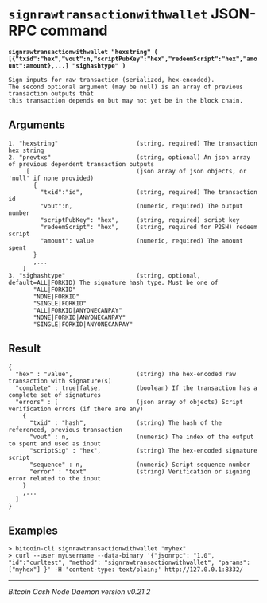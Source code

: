 `signrawtransactionwithwallet` JSON-RPC command
===============================================

**`signrawtransactionwithwallet "hexstring" ( [{"txid":"hex","vout":n,"scriptPubKey":"hex","redeemScript":"hex","amount":amount},...] "sighashtype" )`**

```
Sign inputs for raw transaction (serialized, hex-encoded).
The second optional argument (may be null) is an array of previous transaction outputs that
this transaction depends on but may not yet be in the block chain.
```

Arguments
---------

```
1. "hexstring"                      (string, required) The transaction hex string
2. "prevtxs"                        (string, optional) An json array of previous dependent transaction outputs
     [                              (json array of json objects, or 'null' if none provided)
       {
         "txid":"id",               (string, required) The transaction id
         "vout":n,                  (numeric, required) The output number
         "scriptPubKey": "hex",     (string, required) script key
         "redeemScript": "hex",     (string, required for P2SH) redeem script
         "amount": value            (numeric, required) The amount spent
       }
       ,...
    ]
3. "sighashtype"                    (string, optional, default=ALL|FORKID) The signature hash type. Must be one of
       "ALL|FORKID"
       "NONE|FORKID"
       "SINGLE|FORKID"
       "ALL|FORKID|ANYONECANPAY"
       "NONE|FORKID|ANYONECANPAY"
       "SINGLE|FORKID|ANYONECANPAY"
```

Result
------

```
{
  "hex" : "value",                  (string) The hex-encoded raw transaction with signature(s)
  "complete" : true|false,          (boolean) If the transaction has a complete set of signatures
  "errors" : [                      (json array of objects) Script verification errors (if there are any)
    {
      "txid" : "hash",              (string) The hash of the referenced, previous transaction
      "vout" : n,                   (numeric) The index of the output to spent and used as input
      "scriptSig" : "hex",          (string) The hex-encoded signature script
      "sequence" : n,               (numeric) Script sequence number
      "error" : "text"              (string) Verification or signing error related to the input
    }
    ,...
  ]
}
```

Examples
--------

```
> bitcoin-cli signrawtransactionwithwallet "myhex"
> curl --user myusername --data-binary '{"jsonrpc": "1.0", "id":"curltest", "method": "signrawtransactionwithwallet", "params": ["myhex"] }' -H 'content-type: text/plain;' http://127.0.0.1:8332/
```

***

*Bitcoin Cash Node Daemon version v0.21.2*
